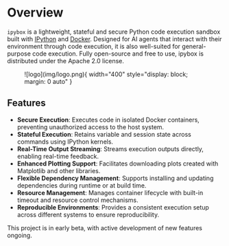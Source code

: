 # Overview

`ipybox` is a lightweight, stateful and secure Python code execution sandbox built with [IPython](https://ipython.org/) and [Docker](https://www.docker.com/). Designed for AI agents that interact with their environment through code execution, it is also well-suited for general-purpose code execution. Fully open-source and free to use, ipybox is distributed under the Apache 2.0 license.

<figure markdown>
  ![logo](img/logo.png){ width="400" style="display: block; margin: 0 auto" }
</figure>

## Features

- **Secure Execution**: Executes code in isolated Docker containers, preventing unauthorized access to the host system.
- **Stateful Execution**: Retains variable and session state across commands using IPython kernels.
- **Real-Time Output Streaming**: Streams execution outputs directly, enabling real-time feedback.
- **Enhanced Plotting Support**: Facilitates downloading plots created with Matplotlib and other libraries.
- **Flexible Dependency Management**: Supports installing and updating dependencies during runtime or at build time.
- **Resource Management**: Manages container lifecycle with built-in timeout and resource control mechanisms.
- **Reproducible Environments**: Provides a consistent execution setup across different systems to ensure reproducibility.

This project is in early beta, with active development of new features ongoing.
